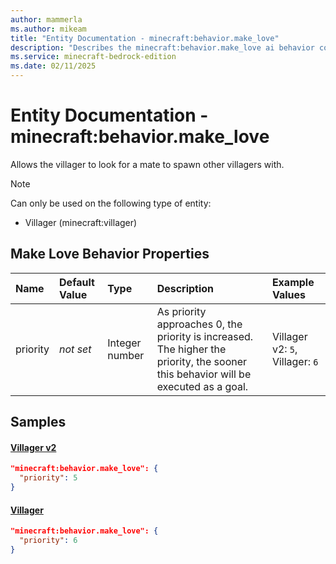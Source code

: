 ```yaml
---
author: mammerla
ms.author: mikeam
title: "Entity Documentation - minecraft:behavior.make_love"
description: "Describes the minecraft:behavior.make_love ai behavior component"
ms.service: minecraft-bedrock-edition
ms.date: 02/11/2025 
---
```


# Entity Documentation - minecraft:behavior.make_love

Allows the villager to look for a mate to spawn other villagers with.

> [!Note]
> Can only be used on the following type of entity:
> 
> * Villager (minecraft:villager)
> 

## Make Love Behavior Properties

|Name       |Default Value |Type |Description |Example Values |
|:----------|:-------------|:----|:-----------|:------------- |
| priority | *not set* | Integer number | As priority approaches 0, the priority is increased. The higher the priority, the sooner this behavior will be executed as a goal. | Villager v2: `5`, Villager: `6` | 

## Samples

#### [Villager v2](https://github.com/Mojang/bedrock-samples/tree/preview/behavior_pack/entities/villager_v2.json)


```json
"minecraft:behavior.make_love": {
  "priority": 5
}
```

#### [Villager](https://github.com/Mojang/bedrock-samples/tree/preview/behavior_pack/entities/villager.json)


```json
"minecraft:behavior.make_love": {
  "priority": 6
}
```

